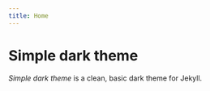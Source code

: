 ```yaml
---
title: Home
---
```


# Simple dark theme

*Simple dark theme* is a clean, basic dark theme for Jekyll.